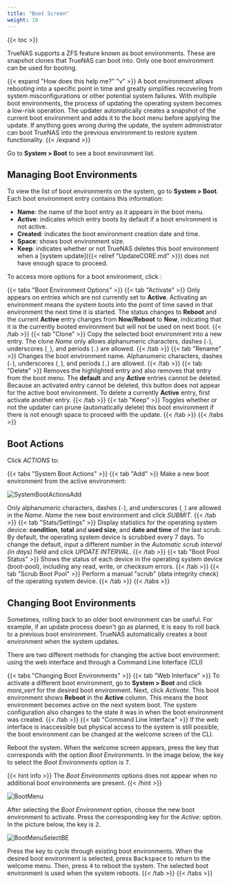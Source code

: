 ```yaml
---
title: "Boot Screen"
weight: 10
---
```


{{< toc >}}

TrueNAS supports a ZFS feature known as boot environments.
These are snapshot clones that TrueNAS can boot into.
Only one boot environment can be used for booting.

{{< expand "How does this help me?" "v" >}}
A boot environment allows rebooting into a specific point in time and greatly simplifies recovering from system misconfigurations or other potential system failures.
With multiple boot environments, the process of updating the operating system becomes a low-risk operation.
The updater automatically creates a snapshot of the current boot environment and adds it to the boot menu before applying the update.
If anything goes wrong during the update, the system administrator can boot TrueNAS into the previous environment to restore system functionality.
{{< /expand >}}

Go to **System > Boot** to see a boot environment list.

## Managing Boot Environments

To view the list of boot environments on the system, go to **System > Boot**.
Each boot environment entry contains this information:

* **Name**: the name of the boot entry as it appears in the boot menu.
* **Active**: indicates which entry boots by default if a boot environment is not active.
* **Created**: indicates the boot environment creation date and time.
* **Space**: shows boot environment size.
* **Keep**: indicates whether or not TrueNAS deletes this boot environment when a [system update]({{< relref "UpdateCORE.md" >}}) does not have enough space to proceed.

To access more options for a boot environment, click  <i class="fa fa-ellipsis-v" aria-hidden="true" title="Options"></i> :

{{< tabs "Boot Environment Options" >}}
{{< tab "Activate" >}}
Only appears on entries which are not currently set to **Active**.
Activating an environment means the system boots into the point of time saved in that environment the next time it is started.
The status changes to **Reboot** and the current **Active** entry changes from **Now/Reboot** to **Now**, indicating that it is the currently booted environment but will not be used on next boot.
{{< /tab >}}
{{< tab "Clone" >}}
Copy the selected boot environment into a new entry.
The clone *Name* only allows alphanumeric characters, dashes (`-`), underscores (`_`), and periods (`.`) are allowed.
{{< /tab >}}
{{< tab "Rename" >}}
Changes the boot environment name.
Alphanumeric characters, dashes (`-`), underscores (`_`), and periods (`.`) are allowed.
{{< /tab >}}
{{< tab "Delete" >}}
Removes the highlighted entry and also removes that entry from the boot menu.
The **default** and any **Active** entries cannot be deleted.
Because an activated entry cannot be deleted, this button does not appear for the active boot environment.
To delete a currently **Active** entry, first activate another entry.
{{< /tab >}}
{{< tab "Keep" >}}
Toggles whether or not the updater can prune (automatically delete) this boot environment if there is not enough space to proceed with the update.
{{< /tab >}}
{{< /tabs >}}

## Boot Actions

Click *ACTIONS* to:

{{< tabs "System Boot Actions" >}}
{{< tab "Add" >}}
Make a new boot environment from the active environment:

![SystemBootActionsAdd](/images/CORE/12.0/SystemBootActionsAdd.png "Creating a new Boot Environment")

Only alphanumeric characters, dashes (`-`), and underscores (`_`) are allowed in the *Name*.
*Name* the new boot environment and click *SUBMIT*.
{{< /tab >}}
{{< tab "Stats/Settings" >}}
Display statistics for the operating system device: **condition**, **total** and **used size**, and **date and time** of the last scrub.
By default, the operating system device is scrubbed every 7 days.
To change the default, input a different number in the *Automatic scrub interval (in days)* field and click *UPDATE INTERVAL*.
{{< /tab >}}
{{< tab "Boot Pool Status" >}}
Shows the status of each device in the operating system device (boot-pool), including any read, write, or checksum errors.
{{< /tab >}}
{{< tab "Scrub Boot Pool" >}}
Perform a manual "scrub" (data integrity check) of the operating system device.
{{< /tab >}}
{{< /tabs >}}

## Changing Boot Environments

Sometimes, rolling back to an older boot environment can be useful.
For example, if an update process doesn't go as planned, it is easy to roll back to a previous boot environment.
TrueNAS automatically creates a boot environment when the system updates.

There are two different methods for changing the active boot environment: using the web interface and through a Command Line Interface (CLI)

{{< tabs "Changing Boot Environments" >}}
{{< tab "Web Interface" >}}
To activate a different boot environment, go to **System > Boot** and click <i class="material-icons" aria-hidden="true" title="Options">more_vert</i> for the desired boot environment.
Next, click *Activate*.
This boot environment shows **Reboot** in the **Active** column.
This means the boot environment becomes active on the next system boot.
The system configuration also changes to the state it was in when the boot environment was created.
{{< /tab >}}
{{< tab "Command Line Interface" >}}
If the web interface is inaccessible but physical access to the system is still possible, the boot environment can be changed at the welcome screen of the CLI.

Reboot the system.
When the welcome screen appears, press the key that corresponds with the option *Boot Environments*.
In the image below, the key to select the *Boot Environments* option is <kbd>7</kbd>.

{{< hint info >}}
The *Boot Environments* options does not appear when no additional boot environments are present.
{{< /hint >}}

![BootMenu](/images/CORE/12.0/BootMenu.png "TrueNAS Boot Menu")

After selecting the *Boot Environment* option, choose the new boot environment to activate.
Press the corresponding key for the *Active:* option. In the picture below, the key is <kbd>2</kbd>.

![BootMenuSelectBE](/images/CORE/12.0/BootMenuSelectBE.png "Selecting a Boot Environment")

Press the key to cycle through existing boot environments.
When the desired boot environment is selected, press <kbd>Backspace</kbd> to return to the welcome menu.
Then, press <kbd>4</kbd> to reboot the system.
The selected boot environment is used when the system reboots.
{{< /tab >}}
{{< /tabs >}}
